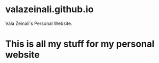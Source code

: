 # valazeinali.github.io
Vala Zeinali's Personal Website.

# This is all my stuff for my personal website

